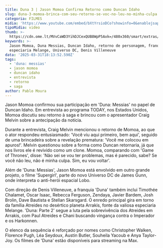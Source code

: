 ```yaml
---
title: Duna 3 | Jason Momoa Confirma Retorno como Duncan Idaho
slug: duna-3-momoa-brinca-com-seu-retorno-se-voc-no-leu-no-minha-culpa
categoria: FILMES
midia: 'https://www.youtube.com/embed/bXtYrsioDCo?showinfo=0&enablejsapi=1'
tipoMidia: video
thumb: >-
  https://cdn.ome.lt/MVvCaWD3YihDJCexQUB8WpP5Axk=/480x360/smart/extras/conteudos/Captura_de_tela_2025-03-31_142006.png
keywords: >-
  Jason Momoa, Duna Messias, Duncan Idaho, retorno de personagem, franquia Duna,
  especiaria Melange, Universo DC, Denis Villeneuve
data: '2025-03-31T18:13:52.590Z'
tags:
  - 'duna: messias'
  - jason momoa
  - duncan idaho
  - entrevista
  - retorno
  - saga
author: Pablo Moura
---
```


Jason Momoa confirmou sua participação em 'Duna: Messias' no papel de Duncan Idaho. Em entrevista ao programa TODAY, nos Estados Unidos, Momoa discutiu seu retorno à saga e brincou com o apresentador Craig Melvin sobre a antecipação da notícia.

Durante a entrevista, Craig Melvin mencionou o retorno de Momoa, ao que o ator respondeu entusiasmado: 'Você viu aqui primeiro, bem aqui', seguido de uma brincadeira sobre a revelação prematura: 'Você me colocou em apuros!'. Melvin questionou sobre a forma como Duncan retornaria, já que nos livros ele é revivido como um clone. Momoa, comparando com 'Game of Thrones', disse: 'Não sei se vou ter problemas, mas é parecido, sabe? Se você não leu, não é minha culpa. Sim, eu vou voltar'.

Além de 'Duna: Messias', Jason Momoa está envolvido em outro grande projeto, o filme 'Supergirl', parte do novo Universo DC de James Gunn, onde interpreta o anti-herói espacial Lobo.

Com direção de Denis Villeneuve, a franquia 'Duna' também inclui Timothée Chalamet, Oscar Isaac, Rebecca Ferguson, Zendaya, Javier Bardem, Josh Brolin, Dave Bautista e Stellan Skarsgard. O enredo principal gira em torno da família Atreides no desértico planeta Arrakis, fonte da valiosa especiaria Melange. 'Duna: Parte 2' segue a luta pela sobrevivência dos Atreides em Arrakis, com Paul Atreides e Chani buscando vingança contra o Imperador e os Harkonnen.

O elenco da sequência é reforçado por nomes como Christopher Walken, Florence Pugh, Léa Seydoux, Austin Butler, Souheila Yacoub e Anya Taylor-Joy. Os filmes de 'Duna' estão disponíveis para streaming na Max.
